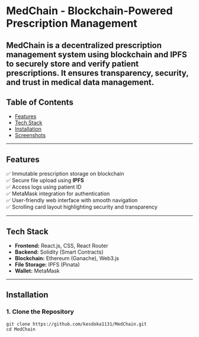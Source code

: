 # MedChain - Blockchain-Powered Prescription Management

MedChain is a decentralized prescription management system using **blockchain** and **IPFS** to securely store and verify patient prescriptions. It ensures **transparency, security, and trust** in medical data management.
---

## Table of Contents
- [Features](#features)
- [Tech Stack](#tech-stack)
- [Installation](#installation)
- [Screenshots](#screenshots)


---

## Features
✅ Immutable prescription storage on blockchain  
✅ Secure file upload using **IPFS**  
✅ Access logs using patient ID  
✅ MetaMask integration for authentication  
✅ User-friendly web interface with smooth navigation  
✅ Scrolling card layout highlighting security and transparency  

---

## Tech Stack
- **Frontend:** React.js, CSS, React Router  
- **Backend:** Solidity (Smart Contracts)  
- **Blockchain:** Ethereum (Ganache), Web3.js  
- **File Storage:** IPFS (Pinata)  
- **Wallet:** MetaMask  

---

## Installation

### 1. **Clone the Repository**
```terminal
git clone https://github.com/kesdoka1131/MedChain.git
cd MedChain
